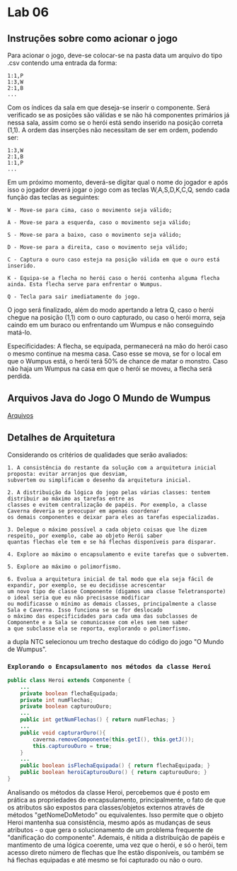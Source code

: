 # Lab 06

## Instruções sobre como acionar o jogo
Para acionar o jogo, deve-se colocar-se na pasta data um arquivo do tipo .csv contendo uma entrada da forma:
```
1:1,P
1:3,W
2:1,B
...
```
Com os índices da sala em que deseja-se inserir o componente. Será verificado se as posições são válidas e se não há componentes primários já nessa sala, assim como se o herói está sendo inserido na posição correta (1,1). A ordem das inserções não necessitam de ser em ordem, podendo ser:
```
1:3,W
2:1,B
1:1,P
...
```
Em um próximo momento, deverá-se digitar qual o nome do jogador e após isso o jogador deverá jogar o jogo com as teclas W,A,S,D,K,C,Q, sendo cada função das teclas as seguintes:
```
W - Move-se para cima, caso o movimento seja válido;

A - Move-se para a esquerda, caso o movimento seja válido;

S - Move-se para a baixo, caso o movimento seja válido;

D - Move-se para a direita, caso o movimento seja válido;

C - Captura o ouro caso esteja na posição válida em que o ouro está inserido.

K - Equipa-se a flecha no herói caso o herói contenha alguma flecha ainda. Esta flecha serve para enfrentar o Wumpus.

Q - Tecla para sair imediatamente do jogo.
```
O jogo será finalizado, além do modo apertando a letra Q, caso o herói chegue na posição (1,1) com o ouro capturado, ou caso o herói morra, seja caindo em um buraco ou enfrentando um Wumpus e não conseguindo matá-lo.

Especificidades: A flecha, se equipada, permanecerá na mão do herói caso o mesmo continue na mesma casa. Caso esse se mova, se for o local em que o Wumpus está, o herói terá 50% de chance de matar o monstro. Caso não haja um Wumpus na casa em que o herói se moveu, a flecha será perdida.

## Arquivos Java do Jogo O Mundo de Wumpus
[Arquivos](src/mc322/lab06)

## Detalhes de Arquitetura
Considerando os critérios de qualidades que serão avaliados:
```
1. A consistência do restante da solução com a arquitetura inicial proposta: evitar arranjos que desviam, 
subvertem ou simplificam o desenho da arquitetura inicial.

2. A distribuição da lógica do jogo pelas várias classes: tentem distribuir ao máximo as tarefas entre as 
classes e evitem centralização de papéis. Por exemplo, a classe Caverna deveria se preocupar em apenas coordenar
os demais componentes e deixar para eles as tarefas especializadas.

3. Delegue o máximo possível a cada objeto coisas que lhe dizem respeito, por exemplo, cabe ao objeto Herói saber
quantas flechas ele tem e se há flechas disponíveis para disparar.

4. Explore ao máximo o encapsulamento e evite tarefas que o subvertem.

5. Explore ao máximo o polimorfismo.

6. Evolua a arquitetura inicial de tal modo que ela seja fácil de expandir, por exemplo, se eu decidisse acrescentar
um novo tipo de classe Componente (digamos uma classe Teletransporte) o ideal seria que eu não precisasse modificar
ou modificasse o mínimo as demais classes, principalmente a classe Sala e Caverna. Isso funciona se se for deslocado
o máximo das especificidades para cada uma das subclasses de Componente e a Sala se comunicasse com eles sem nem saber
a que subclasse ela se reporta, explorando o polimorfismo.
```
a dupla NTC selecionou um trecho destaque do código do jogo "O Mundo de Wumpus".

### `Explorando o Encapsulamento nos métodos da classe Heroi`

~~~java
public class Heroi extends Componente {
    ...
    private boolean flechaEquipada;
    private int numFlechas;
    private boolean capturouOuro;
    ...
    public int getNumFlechas() { return numFlechas; }
    ...
    public void capturarOuro(){
        caverna.removeComponente(this.getI(), this.getJ());
        this.capturouOuro = true;
    }
    ...
    public boolean isFlechaEquipada() { return flechaEquipada; }
    public boolean heroiCapturouOuro() { return capturouOuro; }
}
~~~

Analisando os métodos da classe Heroi, percebemos que é posto em prática as propriedades do encapsulamento, principalmente, o fato de que
os atributos são expostos para classes/objetos externos através de métodos "getNomeDoMetodo" ou equivalentes. Isso permite que o objeto Heroi
mantenha sua consistência, mesmo após as mudanças de seus atributos - o que gera o solucionamento de um problema frequente de "danificação do
componente". Ademais, é nítida a distribuição de papéis e mantimento de uma lógica coerente, uma vez que o herói, e só o herói, tem acesso direto
número de flechas que lhe estão disponíveis, ou também se há flechas equipadas e até mesmo se foi capturado ou não o ouro.



